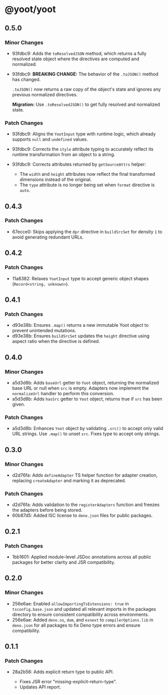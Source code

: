 # @yoot/yoot

## 0.5.0

### Minor Changes

- 93fdbc9: Adds the `toResolvedJSON` method, which returns a fully resolved state object where the directives are computed and normalized.
- 93fdbc9: **BREAKING CHANGE:** The behavior of the `.toJSON()` method has changed.

  `.toJSON()` now returns a raw copy of the object's state and ignores any previous normalized directives.

  **Migration:** Use `.toResolvedJSON()` to get fully resolved and normalized state.

### Patch Changes

- 93fdbc9: Aligns the `YootInput` type with runtime logic, which already supports `null` and `undefined` values.
- 93fdbc9: Corrects the `style` attribute typing to accurately reflect its runtime transformation from an object to a string.
- 93fdbc9: Corrects attributes returned by `getSourceAttrs` helper:

  - The `width` and `height` attributes now reflect the final transformed dimensions instead of the original.
  - The `type` attribute is no longer being set when `format` directive is `auto`.

## 0.4.3

### Patch Changes

- 67ecce0: Skips applying the `dpr` directive in `buildSrcSet` for density `1` to avoid generating redundant URLs.

## 0.4.2

### Patch Changes

- 11a8382: Relaxes `YootInput` type to accept generic object shapes (`Record<string, unknown>`).

## 0.4.1

### Patch Changes

- d93e38b: Ensures `.map()` returns a new immutable Yoot object to prevent unintended mutations.
- d93e38b: Ensures `buildSrcSet` updates the `height` directive using aspect ratio when the directive is defined.

## 0.4.0

### Minor Changes

- a5d3d8b: Adds `baseUrl` getter to `Yoot` object, returning the normalized base URL or null when `src` is empty.
  Adapters now implement the `normalizeUrl` handler to perform this conversion.
- a5d3d8b: Adds `hasSrc` getter to `Yoot` object, returns true if `src` has been given.

### Patch Changes

- a5d3d8b: Enhances `Yoot` object by validating `.src()` to accept only valid URL strings.
  Use `.map()` to unset `src`. Fixes type to accept only strings.

## 0.3.0

### Minor Changes

- d2d76fa: Adds `defineAdapter` TS helper function for adapter creation, replacing `createAdapter` and marking it as deprecated.

### Patch Changes

- d2d76fa: Adds validation to the `registerAdapters` function and freezes the adapters before being stored.
- 60b87d5: Added ISC license to `deno.json` files for public packages.

## 0.2.1

### Patch Changes

- 1bb1601: Applied module-level JSDoc annotations across all public packages for better clarity and JSR compatibility.

## 0.2.0

### Minor Changes

- 256e6ae: Enabled `allowImportingTsExtensions: true` in `tsconfig.base.json` and updated all relevant imports in the packages directory to ensure consistent compatibility across environments.
- 256e6ae: Added `deno.ns`, `dom`, and `esnext` to `compilerOptions.lib` in `deno.json` for all packages to fix Deno type errors and ensure compatibility.

## 0.1.1

### Patch Changes

- 28a2b56: Adds explicit return type to public API.

  - Fixes JSR error "missing-explicit-return-type".
  - Updates API report.
